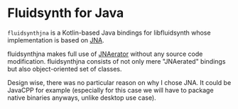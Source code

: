 # Fluidsynth for Java

`fluidsynthjna` is a Kotlin-based Java bindings for libfluidsynth whose implementation is based on [JNA](https://github.com/java-native-access/jna).

fluidsynthjna makes full use of [JNAerator](https://github.com/nativelibs4java/JNAerator) without any source code modification.
fluidsynthjna consists of not only mere "JNAerated" bindings but also object-oriented set of classes.

Design wise, there was no particular reason on why I chose JNA. It could be JavaCPP for example (especially for this case we will have to package native binaries anyways, unlike desktop use case).

